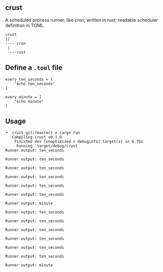 crust
----
A scheduled process runner, like cron; written in rust; readable scheduler definition in TOML.

````
crust
||
---- cron
 |
 ----rust
````

Define a `.toml` file
----
````
every_ten_seconds = [
    "echo ten_seconds"
]

every_minute = [
    "echo minute"
]
````

Usage
----
````
➜  crust git:(master) ✗ cargo run
   Compiling crust v0.1.0
    Finished dev [unoptimized + debuginfo] target(s) in 0.70s
     Running `target/debug/crust`
Runner output: ten_seconds

Runner output: ten_seconds

Runner output: ten_seconds

Runner output: ten_seconds

Runner output: ten_seconds

Runner output: ten_seconds

Runner output: minute

Runner output: ten_seconds

Runner output: ten_seconds

Runner output: ten_seconds

Runner output: ten_seconds

Runner output: ten_seconds

Runner output: ten_seconds

Runner output: minute
````
